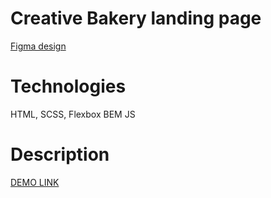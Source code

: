 # Creative Bakery landing page
[Figma design](https://www.figma.com/file/dY3izAm0Vspsmra4lQWQIP/Bakerlab-FE-students?node-id=0%3A1)

# Technologies
HTML, SCSS, Flexbox
BEM
JS

# Description
[DEMO LINK](https://pavlo-khashchevskyi.github.io/layout_creativeBakery/)
